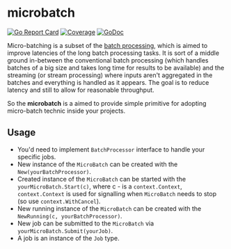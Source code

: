 # microbatch

[![Go Report Card](https://goreportcard.com/badge/github.com/zoomio/microbatch)](https://goreportcard.com/report/github.com/zoomio/microbatch)
[![Coverage](https://codecov.io/gh/zoomio/microbatch/branch/main/graph/badge.svg)](https://codecov.io/gh/zoomio/microbatch)
[![GoDoc](https://godoc.org/github.com/zoomio/microbatch?status.svg)](https://godoc.org/github.com/zoomio/microbatch)

Micro-batching is a subset of the [batch processing](https://en.wikipedia.org/wiki/Batch_processing), which is aimed to improve latencies of the long batch processing tasks. It is sort of a middle ground in-between the conventional batch processing (which handles batches of a big size and takes long time for results to be available) and the streaming (or stream processing) where inputs aren't aggregated in the batches and everything is handled as it appears. The goal is to reduce latency and still to allow for reasonable throughput.

So the **microbatch** is a aimed to provide simple primitive for adopting micro-batch technic inside your projects.

## Usage

- You'd need to implement `BatchProcessor` interface to handle your specific jobs.
- New instance of the `MicroBatch` can be created with the `New(yourBatchProcessor)`.
- Created instance of the `MicroBatch` can be started with the `yourMicroBatch.Start(c)`, where c - is a `context.Context`, `context.Context` is used for signalling when `MicroBatch` needs to stop (so use `context.WithCancel`).
- New running instance of the `MicroBatch` can be created with the `NewRunning(c, yourBatchProcessor)`.
- New job can be submitted to the `MicroBatch` via `yourMicroBatch.Submit(yourJob)`.
- A job is an instance of the `Job` type.